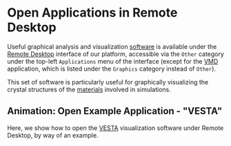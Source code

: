 # Open Applications in Remote Desktop

Useful graphical analysis and visualization [software](../../software/overview.md) is available under the [Remote Desktop](../remote-desktop.md) interface of our platform, accessible via the `Other` category under the top-left `Applications` menu of the interface (except for the [VMD](../../software/analysis/vmd.md) application, which is listed under the `Graphics` category instead of `Other`).

This set of software is particularly useful for graphically visualizing the crystal structures of the [materials](../../materials/overview.md) involved in simulations.

## Animation: Open Example Application - "VESTA"

Here, we show how to open the [VESTA](../../software/analysis/vesta.md) visualization software under Remote Desktop, by way of an example.

<img data-gifffer="/images/remote-connection/vesta-rd.gif" />
